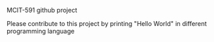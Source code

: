 MCIT-591 github project

Please contribute to this project by printing "Hello World" in different programming language
